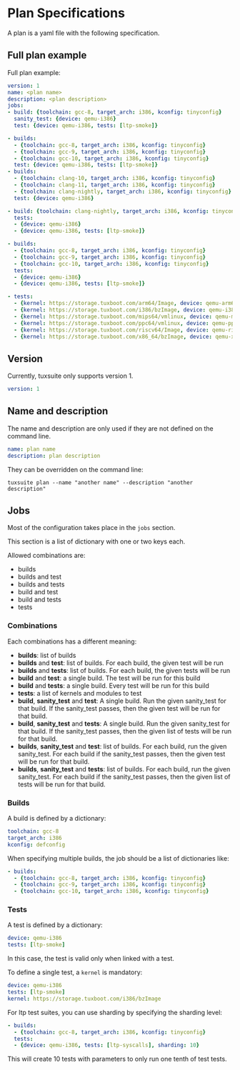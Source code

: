 # Plan Specifications

A plan is a yaml file with the following specification.

## Full plan example

Full plan example:

```yaml
version: 1
name: <plan name>
description: <plan description>
jobs:
- build: {toolchain: gcc-8, target_arch: i386, kconfig: tinyconfig}
  sanity_test: {device: qemu-i386}
  test: {device: qemu-i386, tests: [ltp-smoke]}

- builds:
  - {toolchain: gcc-8, target_arch: i386, kconfig: tinyconfig}
  - {toolchain: gcc-9, target_arch: i386, kconfig: tinyconfig}
  - {toolchain: gcc-10, target_arch: i386, kconfig: tinyconfig}
  test: {device: qemu-i386, tests: [ltp-smoke]}
- builds:
  - {toolchain: clang-10, target_arch: i386, kconfig: tinyconfig}
  - {toolchain: clang-11, target_arch: i386, kconfig: tinyconfig}
  - {toolchain: clang-nightly, target_arch: i386, kconfig: tinyconfig}
  test: {device: qemu-i386}

- build: {toolchain: clang-nightly, target_arch: i386, kconfig: tinyconfig}
  tests:
  - {device: qemu-i386}
  - {device: qemu-i386, tests: [ltp-smoke]}

- builds:
  - {toolchain: gcc-8, target_arch: i386, kconfig: tinyconfig}
  - {toolchain: gcc-9, target_arch: i386, kconfig: tinyconfig}
  - {toolchain: gcc-10, target_arch: i386, kconfig: tinyconfig}
  tests:
  - {device: qemu-i386}
  - {device: qemu-i386, tests: [ltp-smoke]}

- tests:
  - {kernel: https://storage.tuxboot.com/arm64/Image, device: qemu-arm64, tests: [ltp-smoke]}
  - {kernel: https://storage.tuxboot.com/i386/bzImage, device: qemu-i386, tests: [ltp-smoke]}
  - {kernel: https://storage.tuxboot.com/mips64/vmlinux, device: qemu-mips64, tests: [ltp-smoke]}
  - {kernel: https://storage.tuxboot.com/ppc64/vmlinux, device: qemu-ppc64, tests: [ltp-smoke]}
  - {kernel: https://storage.tuxboot.com/riscv64/Image, device: qemu-riscv64, tests: [ltp-smoke]}
  - {kernel: https://storage.tuxboot.com/x86_64/bzImage, device: qemu-x86_64, tests: [ltp-smoke]}
```

## Version

Currently, tuxsuite only supports version 1.

```yaml
version: 1
```

## Name and description

The name and description are only used if they are not defined on the command line.

```yaml
name: plan name
description: plan description
```

They can be overridden on the command line:

```
tuxsuite plan --name "another name" --description "another description"
```

## Jobs

Most of the configuration takes place in the `jobs` section.

This section is a list of dictionary with one or two keys each.

Allowed combinations are:

* builds
* builds and test
* builds and tests
* build and test
* build and tests
* tests

### Combinations

Each combinations has a different meaning:

* **builds**: list of builds
* **builds** and **test**: list of builds. For each build, the given test will be run
* **builds** and **tests**: list of builds. For each build, the given tests will be run
* **build** and **test**: a single build. The test will be run for this build
* **build** and **tests**: a single build. Every test will be run for this build
* **tests**: a list of kernels and modules to test
* **build**, **sanity_test** and **test**: A single build. Run the given sanity_test for that build. If the sanity_test passes, then the given test will be run for that build.
* **build**, **sanity_test** and **tests**: A single build. Run the given sanity_test for that build. If the sanity_test passes, then the given list of tests will be run for that build.
* **builds**, **sanity_test** and **test**: list of builds. For each build, run the given sanity_test. For each build if the sanity_test passes, then the given test will be run for that build.
* **builds**, **sanity_test** and **tests**: list of builds. For each build, run the given sanity_test. For each build if the sanity_test passes, then the given list of tests will be run for that build.

### Builds

A build is defined by a dictionary:

```yaml
toolchain: gcc-8
target_arch: i386
kconfig: defconfig
```

When specifying multiple builds, the job should be a list of dictionaries like:

```yaml
- builds:
  - {toolchain: gcc-8, target_arch: i386, kconfig: tinyconfig}
  - {toolchain: gcc-9, target_arch: i386, kconfig: tinyconfig}
  - {toolchain: gcc-10, target_arch: i386, kconfig: tinyconfig}
```

### Tests

A test is defined by a dictionary:

```yaml
device: qemu-i386
tests: [ltp-smoke]
```

In this case, the test is valid only when linked with a test.

To define a single test, a `kernel` is mandatory:

```yaml
device: qemu-i386
tests: [ltp-smoke]
kernel: https://storage.tuxboot.com/i386/bzImage
```

For ltp test suites, you can use sharding by specifying the sharding level:

```yaml
- builds:
  - {toolchain: gcc-8, target_arch: i386, kconfig: tinyconfig}
  tests:
  - {device: qemu-i386, tests: [ltp-syscalls], sharding: 10}
```

This will create 10 tests with parameters to only run one tenth of test tests.
